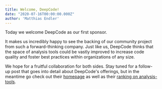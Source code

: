 ```yaml
---
title: Welcome, DeepCode!
date: "2020-07-16T00:00:00.000Z"
author: 'Matthias Endler'
---
```


Today we welcome DeepCode as our first sponsor.

It makes us incredibly happy to see the backing of our community project
from such a forward-thinking company.
Just like us, DeepCode thinks that the space of analysis tools could be vastly improved
to increase code quality and foster best practices within organizations of any size.

We hope for a fruitful collaboration for both sides.
Stay tuned for a follow-up post that goes into detail about DeepCode's offerings,
but in the meantime go check out their [homepage](https://www.deepcode.ai/)
as well as their [ranking on analysis-tools](/tool/deepcode/).
